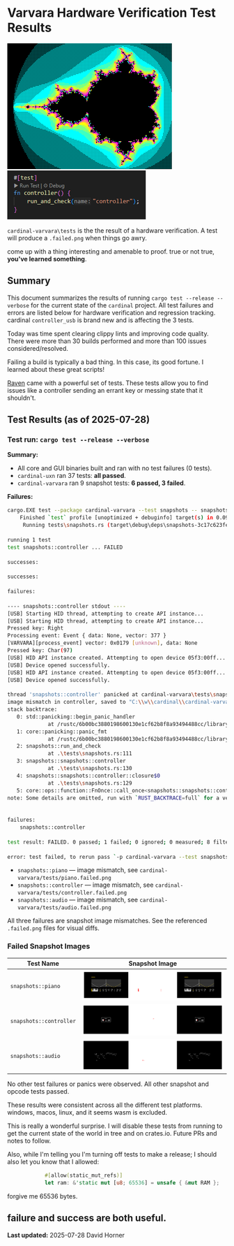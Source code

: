 # Varvara Hardware Verification Test Results

![mandelbrot.png](mandelbrot.png)
![check_controller.png](check_controller.png)

`cardinal-varvara\tests` is the the result of a hardware verification.  A test will produce a `.failed.png` when things go awry.


come up with a thing interesting and amenable to proof.  true or not true, **you've learned something**.

## Summary

This document summarizes the results of running `cargo test --release --verbose` for the current state of the `cardinal` project. All test failures and errors are listed below for hardware verification and regression tracking.  cardinal `controller_usb` is brand new and is affecting the 3 tests.

Today was time spent clearing clippy lints and improving code quality.  There were more than 30 builds performed and more than 100 issues considered/resolved.

Failing a build is typically a bad thing.  In this case, its good fortune.  I learned about these great scripts!

[Raven](https://github.com/mkeeter/raven) came with a powerful set of tests.  These tests allow you to find issues like a controller sending an errant key or messing state that it shouldn't.

## Test Results (as of 2025-07-28)

### Test run: `cargo test --release --verbose`

**Summary:**

- All core and GUI binaries built and ran with no test failures (0 tests).
- `cardinal-uxn` ran 37 tests: **all passed**.
- `cardinal-varvara` ran 9 snapshot tests: **6 passed, 3 failed**.

**Failures:**

```sh
cargo.EXE test --package cardinal-varvara --test snapshots -- snapshots::controller --exact --show-output
    Finished `test` profile [unoptimized + debuginfo] target(s) in 0.09s
     Running tests\snapshots.rs (target\debug\deps\snapshots-3c17c623fe386d3d.exe)

running 1 test
test snapshots::controller ... FAILED

successes:

successes:

failures:

---- snapshots::controller stdout ----
[USB] Starting HID thread, attempting to create API instance...
[USB] Starting HID thread, attempting to create API instance...
Pressed key: Right
Processing event: Event { data: None, vector: 377 }
[VARVARA][process_event] vector: 0x0179 [unknown], data: None
Pressed key: Char(97)
[USB] HID API instance created. Attempting to open device 05f3:00ff...
[USB] Device opened successfully.
[USB] HID API instance created. Attempting to open device 05f3:00ff...
[USB] Device opened successfully.

thread 'snapshots::controller' panicked at cardinal-varvara\tests\snapshots.rs:111:13:
image mismatch in controller, saved to "C:\\w\\cardinal\\cardinal-varvara\\tests/controller.failed.png"
stack backtrace:
   0: std::panicking::begin_panic_handler
             at /rustc/6b00bc3880198600130e1cf62b8f8a93494488cc/library\std\src\panicking.rs:697
   1: core::panicking::panic_fmt
             at /rustc/6b00bc3880198600130e1cf62b8f8a93494488cc/library\core\src\panicking.rs:75
   2: snapshots::run_and_check
             at .\tests\snapshots.rs:111
   3: snapshots::snapshots::controller
             at .\tests\snapshots.rs:130
   4: snapshots::snapshots::controller::closure$0
             at .\tests\snapshots.rs:129
   5: core::ops::function::FnOnce::call_once<snapshots::snapshots::controller::closure_env$0,tuple$<> >
note: Some details are omitted, run with `RUST_BACKTRACE=full` for a verbose backtrace.


failures:
    snapshots::controller

test result: FAILED. 0 passed; 1 failed; 0 ignored; 0 measured; 8 filtered out; finished in 0.25s

error: test failed, to rerun pass `-p cardinal-varvara --test snapshots`
```


- `snapshots::piano` — image mismatch, see `cardinal-varvara/tests/piano.failed.png`
- `snapshots::controller` — image mismatch, see `cardinal-varvara/tests/controller.failed.png`
- `snapshots::audio` — image mismatch, see `cardinal-varvara/tests/audio.failed.png`

All three failures are snapshot image mismatches. See the referenced `.failed.png` files for visual diffs.

### Failed Snapshot Images

| Test Name               | Snapshot Image                                              |
|-------------------------|-------------------------------------------------------------|
| `snapshots::piano`      | ![piano.failed.png](piano.failed.png)                       |
| `snapshots::controller` | ![controller.failed.png](controller.failed.png)             |
| `snapshots::audio`      | ![audio.failed.png](audio.failed.png)                       |

No other test failures or panics were observed. All other snapshot and opcode tests passed.

These results were consistent across all the different test platforms. windows, macos, linux, and it seems wasm is excluded.

This is really a wonderful surprise.  I will disable these tests from running to get the current state of the world in tree and on crates.io.
Future PRs and notes to follow.

Also, while I'm telling you I'm turning off tests to make a release; I should also let you know that I allowed:

```rust
            #[allow(static_mut_refs)]
            let ram: &'static mut [u8; 65536] = unsafe { &mut RAM };
```

forgive me 65536 bytes.

failure and success are both useful.
---
**Last updated:** 2025-07-28
David Horner